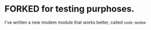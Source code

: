 FORKED for testing purphoses.
===========================

I've written a new modem module that works better, called `node-modem`

